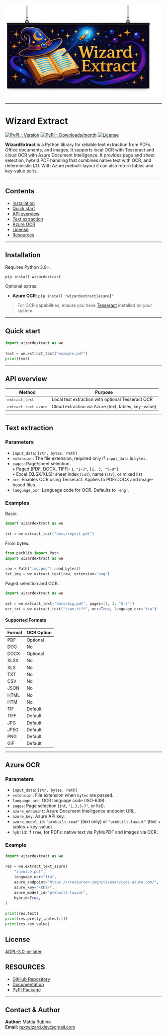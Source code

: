 <img src="https://raw.githubusercontent.com/textwizard-dev/WizardExtract/main/asset/WizardExtract%20Banner.png"
     alt="WizardExtract Banner" width="800" height="300">

---

# Wizard Extract
[![PyPI - Version](https://img.shields.io/pypi/v/wizardextract)](https://pypi.org/project/wizardextract/)
[![PyPI - Downloads/month](https://img.shields.io/pypi/dm/wizardextract?label=PyPI%20downloads)](https://pypistats.org/packages/wizardextract)
[![License](https://img.shields.io/pypi/l/wizardextract)](https://github.com/textwizard-dev/wizardextract/blob/main/LICENSE)


**WizardExtract**  is a Python library for reliable text extraction from PDFs, Office documents, and images. It supports local OCR with Tesseract and cloud OCR with Azure Document Intelligence. It provides page and sheet selection, hybrid PDF handling that combines native text with OCR, and deterministic I/O. With Azure prebuilt-layout it can also return tables and key-value pairs.

---

## Contents

- [Installation](#installation)
- [Quick start](#quick-start)
- [API overview](#api-overview)
- [Text extraction](#text-extraction)
- [Azure OCR](#azure-ocr)
- [License](#license)
- [Resources](#resources)


---
## Installation

Requires Python 3.9+.

~~~bash
pip install wizardextract
~~~

Optional extras:

- **Azure OCR**: `pip install "wizardextract[azure]"`

> For OCR capabilities, ensure you have [Tesseract](https://github.com/tesseract-ocr/tesseract) installed on your system.  

---

## Quick start

~~~python
import wizardextract as we

text = we.extract_text("example.pdf")
print(text)
~~~

---

## API overview

Method | Purpose
---|---
`extract_text` | Local text extraction with optional Tesseract OCR
`extract_text_azure` | Cloud extraction via Azure (text, tables, key-value)

---

## Text extraction

### Parameters

- `input_data`: `[str, bytes, Path]`  
- `extension`: The file extension, required only if `input_data` is `bytes`.  
- `pages`: Page/sheet selection.  
  • Paged (PDF, DOCX, TIFF): `1`, `"1-3"`, `[1, 3, "5-8"]`  
  • Excel (XLSX/XLS): sheet index (`int`), name (`str`), or mixed list  
- `ocr`: Enables OCR using Tesseract. Applies to PDF/DOCX and image-based files.  
- `language_ocr`: Language code for OCR. Defaults to `'eng'`.

### Examples

Basic:

~~~python
import wizardextract as we

txt = we.extract_text("docs/report.pdf")
~~~

From bytes:

~~~python
from pathlib import Path
import wizardextract as we

raw = Path("img.png").read_bytes()
txt_img = we.extract_text(raw, extension="png")
~~~

Paged selection and OCR:

~~~python
import wizardextract as we

sel = we.extract_text("docs/big.pdf", pages=[1, 3, "5-7"])
ocr_txt = we.extract_text("scan.tiff", ocr=True, language_ocr="ita")
~~~

#### **Supported Formats**

| Format | OCR Option |
|---|---|
| PDF | Optional |
| DOC | No |
| DOCX | Optional |
| XLSX | No |
| XLS | No |
| TXT | No |
| CSV | No |
| JSON | No |
| HTML | No |
| HTM | No |
| TIF | Default |
| TIFF | Default |
| JPG | Default |
| JPEG | Default |
| PNG | Default |
| GIF | Default |

---

## Azure OCR

### Parameters

- `input_data`: `[str, bytes, Path]`  
- `extension`: File extension when `bytes` are passed.  
- `language_ocr`: OCR language code (ISO-639).  
- `pages`: Page selection (`int`, `"1,3,5-7"`, or list).  
- `azure_endpoint`: Azure Document Intelligence endpoint URL.  
- `azure_key`: Azure API key.  
- `azure_model_id`: `"prebuilt-read"` (text only) or `"prebuilt-layout"` (text + tables + key-value).  
- `hybrid`: If `True`, for PDFs: native text via PyMuPDF and images via OCR.

### Example

~~~python
import wizardextract as we

res = we.extract_text_azure(
    "invoice.pdf",
    language_ocr="ita",
    azure_endpoint="https://<resource>.cognitiveservices.azure.com/",
    azure_key="<KEY>",
    azure_model_id="prebuilt-layout",
    hybrid=True,
)

print(res.text)
print(res.pretty_tables[:1])
print(res.key_value)
~~~

## License

[AGPL-3.0-or-later](LICENSE).

## RESOURCES

- [GitHub Repository](https://github.com/textwizard-dev/wizardextract)
- [Documentation](https://wizardextract.readthedocs.io/en/latest/)
- [PyPI Package](https://pypi.org/project/wizardextract/)
---

## Contact & Author

**Author:** Mattia Rubino  
**Email:** <textwizard.dev@gmail.com>
